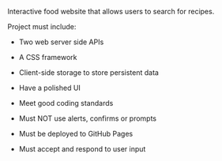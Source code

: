 Interactive food website that allows users to search for recipes.



Project must include:
- Two web server side APIs 

 - A CSS framework

- Client-side storage to store persistent data 

- Have a polished UI

- Meet good coding standards

- Must NOT use alerts, confirms or prompts

- Must be deployed to GitHub Pages

- Must accept and respond to user input
